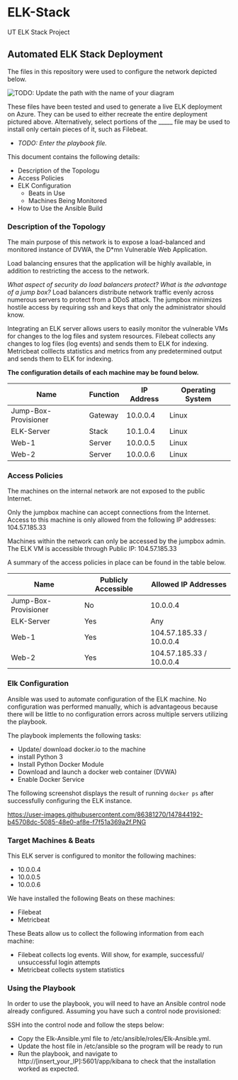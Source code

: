 # ELK-Stack
UT ELK Stack Project
## Automated ELK Stack Deployment

The files in this repository were used to configure the network depicted below.

![TODO: Update the path with the name of your diagram](Images/diagram_filename.png)

These files have been tested and used to generate a live ELK deployment on Azure. They can be used to either recreate the entire deployment pictured above. Alternatively, select portions of the _____ file may be used to install only certain pieces of it, such as Filebeat.

  - _TODO: Enter the playbook file._

This document contains the following details:
- Description of the Topologu
- Access Policies
- ELK Configuration
  - Beats in Use
  - Machines Being Monitored
- How to Use the Ansible Build


### Description of the Topology

The main purpose of this network is to expose a load-balanced and monitored instance of DVWA, the D*mn Vulnerable Web Application.

Load balancing ensures that the application will be highly available, in addition to restricting the access to the network.

_What aspect of security do load balancers protect? What is the advantage of a jump box?_
Load balancers distribute network traffic evenly across numerous servers to protect from a DDoS attack. The jumpbox minimizes hostile access by requiring ssh and keys that only the administrator should know. 

Integrating an ELK server allows users to easily monitor the vulnerable VMs for changes to the log files and system resources.
Filebeat collects any changes to log files (log events) and sends them to ELK for indexing.
Metricbeat colllects statistics and metrics from any predetermined output and sends them to ELK for indexing.

**The configuration details of each machine may be found below.**

| Name                 | Function | IP Address | Operating System |
|----------------------|----------|------------|------------------|
| Jump-Box-Provisioner | Gateway  | 10.0.0.4   | Linux            |
| ELK-Server           | Stack    | 10.1.0.4   | Linux            |
| Web-1                | Server   | 10.0.0.5   | Linux            |
| Web-2                | Server   | 10.0.0.6   | Linux            |

### Access Policies

The machines on the internal network are not exposed to the public Internet. 

Only the jumpbox machine can accept connections from the Internet. Access to this machine is only allowed from the following IP addresses:
104.57.185.33

Machines within the network can only be accessed by the jumpbox admin.
The ELK VM is accessible through
Public IP: 104.57.185.33

A summary of the access policies in place can be found in the table below.

| Name                 | Publicly Accessible | Allowed IP Addresses     |
|----------------------|---------------------|--------------------------|
| Jump-Box-Provisioner | No                  | 10.0.0.4                 |
| ELK-Server           | Yes                 | Any                      |
| Web-1                | Yes                 | 104.57.185.33 / 10.0.0.4 |
| Web-2                | Yes                 | 104.57.185.33 / 10.0.0.4 |

### Elk Configuration

Ansible was used to automate configuration of the ELK machine. No configuration was performed manually, which is advantageous because there will be little to no configuration errors across multiple servers utilizing the playbook.

The playbook implements the following tasks:
- Update/ download docker.io to the machine
- install Python 3
- Install Python Docker Module
- Download and launch a docker web container (DVWA)
- Enable Docker Service

The following screenshot displays the result of running `docker ps` after successfully configuring the ELK instance.

https://user-images.githubusercontent.com/86381270/147844192-b45708dc-5085-48e0-af8e-f7f51a369a2f.PNG

### Target Machines & Beats
This ELK server is configured to monitor the following machines:
- 10.0.0.4
- 10.0.0.5
- 10.0.0.6

We have installed the following Beats on these machines:
- Filebeat
- Metricbeat

These Beats allow us to collect the following information from each machine:
- Filebeat collects log events. Will show, for example, successful/ unsuccessful login attempts
- Metricbeat collects system statistics

### Using the Playbook
In order to use the playbook, you will need to have an Ansible control node already configured. Assuming you have such a control node provisioned: 

SSH into the control node and follow the steps below:
- Copy the Elk-Ansible.yml file to /etc/ansible/roles/Elk-Ansible.yml.
- Update the host file in /etc/ansible so the program will be ready to run
- Run the playbook, and navigate to http://[insert_your_IP]:5601/app/kibana to check that the installation worked as expected.
